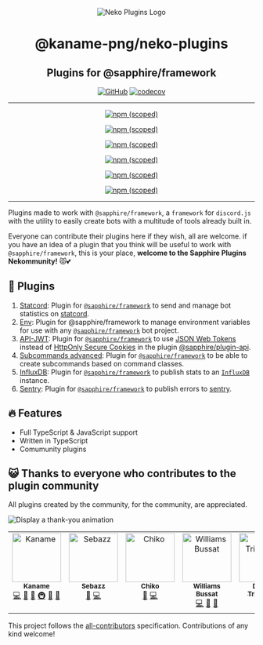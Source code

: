 <!-- markdownlint-disable -->
<div align="center">

![Neko Plugins Logo](https://raw.githubusercontent.com/kaname-png/neko-plugins/main/assets/logo.png)

# @kaname-png/neko-plugins

## Plugins for @sapphire/framework

[![GitHub](https://img.shields.io/github/license/kaname-png/neko-plugins)](https://github.com/kaname-png/neko-plugins/blob/main/LICENSE.md)
[![codecov](https://codecov.io/gh/sawa-ko/neko-plugins/branch/main/graph/badge.svg?token=7B0AVB4YG6)](https://codecov.io/gh/sawa-ko/neko-plugins)

---

[![npm (scoped)](https://img.shields.io/npm/v/@kaname-png/plugin-statcord?color=crimson&label=%40kaname-png%2Fplugin-statcord&logo=npm)](https://www.npmjs.com/package/@kaname-png/plugin-statcord)

[![npm (scoped)](https://img.shields.io/npm/v/@kaname-png/plugin-env?color=crimson&label=%40kaname-png%2Fplugin-env&logo=npm)](https://www.npmjs.com/package/@kaname-png/plugin-env)

[![npm (scoped)](https://img.shields.io/npm/v/@kaname-png/plugin-api-jwt?color=crimson&label=%40kaname-png%2Fplugin-api-jwt&logo=npm)](https://www.npmjs.com/package/@kaname-png/plugin-api-jwt)

[![npm (scoped)](https://img.shields.io/npm/v/@kaname-png/plugin-subcommands-advanced?color=crimson&label=%40kaname-png%2Fplugin-subcommands-advanced&logo=npm)](https://www.npmjs.com/package/@kaname-png/plugin-subcommands-advanced)

[![npm (scoped)](https://img.shields.io/npm/v/@kaname-png/plugin-influxdb?color=crimson&label=%40kaname-png%2Fplugin-influxdb&logo=npm)](https://www.npmjs.com/package/@kaname-png/plugin-influxdb)

[![npm (scoped)](https://img.shields.io/npm/v/@kaname-png/plugin-sentry?color=crimson&label=%40kaname-png%2Fplugin-sentry&logo=npm)](https://www.npmjs.com/package/@kaname-png/plugin-sentry)

---

</div>
<!-- markdownlint-restore -->

Plugins made to work with `@sapphire/framework`, a `framework` for `discord.js` with the utility to easily create bots with a multitude of tools already built in.

Everyone can contribute their plugins here if they wish, all are welcome. if you have an idea of a plugin that you think will be useful to work with `@sapphire/framework`, this is your place, **welcome to the Sapphire Plugins Nekommunity!** 😾💕

## 📑 Plugins

1. [Statcord](https://github.com/kaname-png/neko-plugins/tree/main/packages/statcord): Plugin for
   [`@sapphire/framework`](https://github.com/sapphiredev/framework) to send and manage bot statistics on
   [statcord](https://statcord.com).
2. [Env](https://github.com/kaname-png/neko-plugins/tree/main/packages/env): Plugin for @sapphire/framework to manage environment
   variables for use with any [`@sapphire/framework`](https://github.com/sapphiredev/framework) bot project.
3. [API-JWT](https://github.com/kaname-png/neko-plugins/tree/main/packages/api-jwt): Plugin for
   [`@sapphire/framework`](https://github.com/sapphiredev/framework) to use [JSON Web Tokens](https://jwt.io) instead of
   [HttpOnly Secure Cookies](https://developer.mozilla.org/en-US/docs/Web/HTTP/Cookies) in the plugin [@sapphire/plugin-api](https://www.npmjs.com/package/@sapphire/plugin-api).
4. [Subcommands advanced](https://github.com/kaname-png/neko-plugins/tree/main/packages/subcommands-advanced): Plugin for [`@sapphire/framework`](https://github.com/sapphiredev/framework) to be able to create subcommands based on command classes.
5. [InfluxDB](https://github.com/kaname-png/neko-plugins/tree/main/packages/influxdb): Plugin for
   [`@sapphire/framework`](https://github.com/sapphiredev/framework) to publish stats to an
   [`InfluxDB`](https://www.influxdata.com) instance.
6. [Sentry](https://github.com/kaname-png/neko-plugins/tree/main/packages/sentry): Plugin for [`@sapphire/framework`](https://github.com/sapphiredev/framework) to publish errors to [sentry](https://sentry.io).

## 🔥 Features

-   Full TypeScript & JavaScript support
-   Written in TypeScript
-   Comumunity plugins

## 😺 Thanks to everyone who contributes to the plugin community

All plugins created by the community, for the community, are appreciated.

<!-- markdownlint-disable -->
<img src="https://imoutosite.files.wordpress.com/2019/06/67bc8-aw379865_03.gif" alt="Display a thank-you animation">
<!-- markdownlint-restore -->

<!-- ALL-CONTRIBUTORS-LIST:START - Do not remove or modify this section -->
<!-- prettier-ignore-start -->
<!-- markdownlint-disable -->
<table>
  <tbody>
    <tr>
      <td align="center" valign="top" width="14.28%"><a href="https://kaname.netlify.app"><img src="https://avatars.githubusercontent.com/u/56084970?v=4?s=100" width="100px;" alt="Kaname"/><br /><sub><b>Kaname</b></sub></a><br /><a href="https://github.com/sawa-ko/neko-plugins/commits?author=kaname-png" title="Code">💻</a> <a href="https://github.com/sawa-ko/neko-plugins/issues?q=author%3Akaname-png" title="Bug reports">🐛</a> <a href="https://github.com/sawa-ko/neko-plugins/commits?author=kaname-png" title="Documentation">📖</a> <a href="#infra-kaname-png" title="Infrastructure (Hosting, Build-Tools, etc)">🚇</a> <a href="#maintenance-kaname-png" title="Maintenance">🚧</a> <a href="https://github.com/sawa-ko/neko-plugins/pulls?q=is%3Apr+reviewed-by%3Akaname-png" title="Reviewed Pull Requests">👀</a></td>
      <td align="center" valign="top" width="14.28%"><a href="http://nino.fun"><img src="https://avatars.githubusercontent.com/u/90474850?v=4?s=100" width="100px;" alt="Sebazz"/><br /><sub><b>Sebazz</b></sub></a><br /><a href="https://github.com/sawa-ko/neko-plugins/issues?q=author%3AuSebazz" title="Bug reports">🐛</a> <a href="https://github.com/sawa-ko/neko-plugins/commits?author=uSebazz" title="Code">💻</a></td>
      <td align="center" valign="top" width="14.28%"><a href="http://chikoshidori.github.io"><img src="https://avatars.githubusercontent.com/u/53100578?v=4?s=100" width="100px;" alt="Chiko"/><br /><sub><b>Chiko</b></sub></a><br /><a href="https://github.com/sawa-ko/neko-plugins/issues?q=author%3AChikoShidori" title="Bug reports">🐛</a> <a href="https://github.com/sawa-ko/neko-plugins/commits?author=ChikoShidori" title="Code">💻</a></td>
      <td align="center" valign="top" width="14.28%"><a href="https://github.com/Swiizyy"><img src="https://avatars.githubusercontent.com/u/52933626?v=4?s=100" width="100px;" alt="Williams Bussat"/><br /><sub><b>Williams Bussat</b></sub></a><br /><a href="https://github.com/sawa-ko/neko-plugins/commits?author=Swiizyy" title="Code">💻</a> <a href="https://github.com/sawa-ko/neko-plugins/commits?author=Swiizyy" title="Documentation">📖</a> <a href="#ideas-Swiizyy" title="Ideas, Planning, & Feedback">🤔</a></td>
      <td align="center" valign="top" width="14.28%"><a href="https://github.com/RedStar071"><img src="https://avatars.githubusercontent.com/u/76824516?v=4?s=100" width="100px;" alt="Davide Trinastich"/><br /><sub><b>Davide Trinastich</b></sub></a><br /><a href="https://github.com/sawa-ko/neko-plugins/commits?author=RedStar071" title="Code">💻</a> <a href="#ideas-RedStar071" title="Ideas, Planning, & Feedback">🤔</a></td>
    </tr>
  </tbody>
</table>

<!-- markdownlint-restore -->
<!-- prettier-ignore-end -->

<!-- ALL-CONTRIBUTORS-LIST:END -->

This project follows the [all-contributors](https://github.com/all-contributors/all-contributors) specification. Contributions of any kind welcome!
